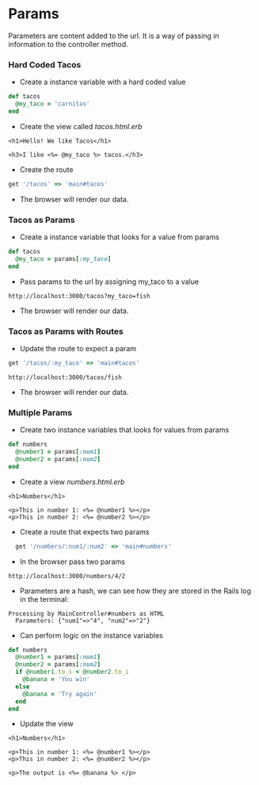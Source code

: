 # Params

Parameters are content added to the url. It is a way of passing in information to the controller method.

### Hard Coded Tacos
- Create a instance variable with a hard coded value

```ruby
def tacos
  @my_taco = 'carnitas'
end
```

- Create the view called *tacos.html.erb*

```
<h1>Hello! We like Tacos</h1>

<h3>I like <%= @my_taco %> tacos.</h3>
```

- Create the route

```ruby
get '/tacos' => 'main#tacos'
```

- The browser will render our data.

### Tacos as Params
- Create a instance variable that looks for a value from params

```ruby
def tacos
  @my_taco = params[:my_taco]
end
```

- Pass params to the url by assigning my_taco to a value

```
http://localhost:3000/tacos?my_taco=fish
```

- The browser will render our data.

### Tacos as Params with Routes
- Update the route to expect a param

```ruby
get '/tacos/:my_taco' => 'main#tacos'
```

```
http://localhost:3000/tacos/fish
```

- The browser will render our data.


### Multiple Params
- Create two instance variables that looks for values from params

```ruby
def numbers
  @number1 = params[:num1]
  @number2 = params[:num2]
end
```

- Create a view *numbers.html.erb*

```
<h1>Numbers</h1>

<p>This in number 1: <%= @number1 %></p>
<p>This in number 2: <%= @number2 %></p>
```

- Create a route that expects two params

```ruby
  get '/numbers/:num1/:num2' => 'main#numbers'
```

- In the browser pass two params

```
http://localhost:3000/numbers/4/2
```

- Parameters are a hash, we can see how they are stored in the Rails log in the terminal:

```
Processing by MainController#numbers as HTML
  Parameters: {"num1"=>"4", "num2"=>"2"}
```

- Can perform logic on the instance variables

```ruby
def numbers
  @number1 = params[:num1]
  @number2 = params[:num2]
  if @number1.to_i < @number2.to_i
    @banana = 'You win'
  else
    @banana = 'Try again'
  end
end
```

- Update the view

```
<h1>Numbers</h1>

<p>This in number 1: <%= @number1 %></p>
<p>This in number 2: <%= @number2 %></p>

<p>The output is <%= @banana %> </p>
```
